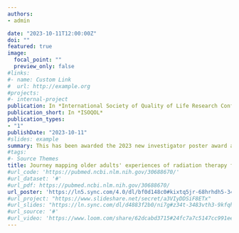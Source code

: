 ```yaml
---
authors:
- admin

date: "2023-10-11T12:00:00Z"
doi: ""
featured: true
image:
  focal_point: ""
  preview_only: false
#links:
#- name: Custom Link
#  url: http://example.org
#projects:
#- internal-project
publication: In *International Society of Quality of Life Research Conference*
publication_short: In *ISOQOL*
publication_types:
- "1"
publishDate: "2023-10-11"
#slides: example
summary: This has been awarded the 2023 new investigator poster award at ISOQOL regarding the use of journey maps.
#tags:
#- Source Themes
title: Journey mapping older adults' experiences of radiation therapy for cancer
#url_code: 'https://pubmed.ncbi.nlm.nih.gov/30688670/'
#url_dataset: '#'
#url_pdf: https://pubmed.ncbi.nlm.nih.gov/30688670/
url_poster: 'https://ln5.sync.com/4.0/dl/bf0d148c0#kixtq5jr-68hrhdh5-344vna72-vzh3zkp3'
#url_project: "https://www.slideshare.net/secret/a3VIyDDSiF8ETx"
#url_slides: "https://ln.sync.com/dl/d4883f2b0/ni7g#z34t-3483vth3-9kfqh6ca-66mpnjg4"
#url_source: '#'
#url_video: 'https://www.loom.com/share/62dcabd3715#24fc7a7c5147cc991ee2d'
---
```


